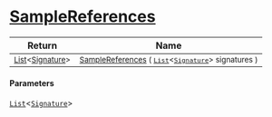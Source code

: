 # [SampleReferences](./Sampler-100663362.md)



| Return | Name | 
| --- | --- | 
| <sub>[List](https://docs.microsoft.com/en-us/dotnet/api/System.Collections.Generic.List-1)\<[Signature](./../Signature.md)></sub>| <sub>[SampleReferences](./Sampler-100663362.md) ( [`List`](https://docs.microsoft.com/en-us/dotnet/api/System.Collections.Generic.List-1)\<[`Signature`](./../Signature.md)> signatures )</sub>| <br>


#### Parameters
[`List`](https://docs.microsoft.com/en-us/dotnet/api/System.Collections.Generic.List-1)\<[`Signature`](./../Signature.md)>